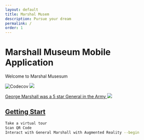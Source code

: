 ```yaml
---
layout: default
title: Marshal Musem
description: Pursue your dream
permalink: /
order: 1
---
```


# Marshall Museum Mobile Application

Welcome to Marshal Musesum 

  <img src="https://s3.amazonaws.com/lexingtonvirginia.com/Museums/_attractionSmall/GCMarshall_GiftShop_3.jpg" alt="Codecov" />
</a> <a href="https://beerpay.io/LucasBassetti/react-simple-chatbot"><img src="https://beerpzay.io/LucasBassetti/react-simple-chatbot/badge.svg?style=flat" />

George Marshall was a 5 star General in the Army
<img src="https://www.atomicheritage.org/sites/default/files/George-Marshall.jpg"/>



## Getting Start

```bash
Take a virtual tour
Scan QR Code
Interact with General Marshall with Augmented Reality --begin
```

